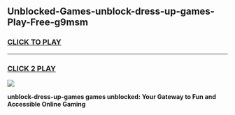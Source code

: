
## Unblocked-Games-unblock-dress-up-games-Play-Free-g9msm
<h3>
<a href="https://premium76.site?title=unblock-dress-up-games&ref=10A">CLICK TO PLAY</a></h3>
<hr>

<h3>
<a href="https://premium76.site?title=unblock-dress-up-games&ref=10A">CLICK 2 PLAY</a>
  
</h3>

<a href="https://premium76.site?title=unblock-dress-up-games&ref=10A"><img src="https://clearcache.store/games.png"></a>


**unblock-dress-up-games games unblocked: Your Gateway to Fun and Accessible Online Gaming**
